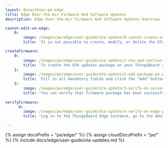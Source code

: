 ```yaml
---
layout: docwithnav-pe-edge
title: Edge Over-the-Air Firmware And Software Updates
description: Edge Over-the-Air Firmware And Software Updates Overview

cannot-edit-on-edge:
    0:
        image: /images/pe/edge/user-guide/ota-update/0-cannot-create-on-edge-pe.png
        title: 'It is not possible to create, modify, or delete the OTA Update packages on the Edge instance.'

createFirmware:
    0:
        image: /images/pe/edge/user-guide/ota-update/1-ota-upd-section-pe.png
        title: 'To create the OTA updates package on your ThingsBoard server, navigate to the Advanced features > OTA updates section and click the "+" icon.'
    1:
        image: /images/pe/edge/user-guide/ota-update/2-add-package-pe.png
        title: 'Fill in all mandatory fields and click the "Add" button to proceed. Please note that once the package is uploaded, the title, version, device profile, and package type cannot be modified.'
    2:
        image: /images/pe/edge/user-guide/ota-update/3-verify-on-server-pe.png
        title: 'You can verify that firmware package has been successfully uploaded'
        
verifyFirmware:
      0:
        image: /images/pe/edge/user-guide/ota-update/4-verify-on-edge-pe.png
        title: 'Log in to the ThingsBoard Edge instance, go to the Advanced features > OTA updates section and confirm that the firmware package has been successfully provisioned on the Edge instance.'

---
```


{% assign docsPrefix = "pe/edge/" %}
{% assign cloudDocsPrefix = "pe/" %}
{% include docs/edge/user-guide/ota-updates.md %}

